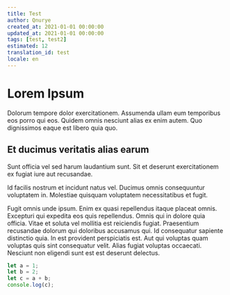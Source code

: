 ```yaml
---
title: Test
author: Qnurye
created_at: 2021-01-01 00:00:00
updated_at: 2021-01-01 00:00:00
tags: [test, test2]
estimated: 12
translation_id: test
locale: en
---
```


# Lorem Ipsum

Dolorum tempore dolor exercitationem. Assumenda ullam eum temporibus eos porro qui eos. Quidem omnis nesciunt alias ex enim autem. Quo dignissimos eaque est libero quia quo.

## Et ducimus veritatis alias earum

Sunt officia vel sed harum laudantium sunt. Sit et deserunt exercitationem ex fugiat iure aut recusandae.

<!-- <Image src="https://picsum.photos/1200/800"/> -->

Id facilis nostrum et incidunt natus vel. Ducimus omnis consequuntur voluptatem in. Molestiae quisquam voluptatem necessitatibus et fugit.

Fugit omnis unde ipsum. Enim ex quasi repellendus itaque placeat omnis. Excepturi qui expedita eos quis repellendus.
Omnis qui in dolore quia officia. Vitae et soluta vel mollitia est reiciendis fugiat. Praesentium recusandae dolorum qui doloribus accusamus qui. Id consequatur sapiente distinctio quia. In est provident perspiciatis est. Aut qui voluptas quam voluptas quis sint consequatur velit. Alias fugiat voluptas occaecati. Nesciunt non eligendi sunt est est deserunt delectus.

```typescript
let a = 1;
let b = 2;
let c = a + b;
console.log(c);
```
